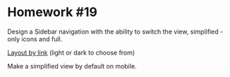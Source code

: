 # Homework #19

Design a Sidebar navigation with the ability to switch the view, simplified - only icons and full.

<a href="https://www.figma.com/file/RJDeezL0VfzLtNtcCFmcL1/responsive-navigation">Layout by link</a>  (light or dark to choose from)

Make a simplified view by default on mobile. 
